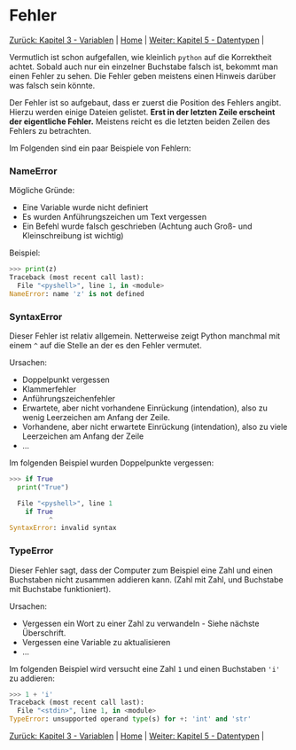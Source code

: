 # Fehler

[Zurück: Kapitel 3 - Variablen](Variablen.md) |  [Home](README.md) |  [Weiter: Kapitel 5 - Datentypen](Datentypen.md) | 

Vermutlich ist schon aufgefallen, wie kleinlich `python` auf die Korrektheit achtet. Sobald auch nur ein einzelner Buchstabe falsch ist, bekommt man einen Fehler zu sehen. Die Fehler geben meistens einen Hinweis darüber was falsch sein könnte.

Der Fehler ist so aufgebaut, dass er zuerst die Position des Fehlers angibt. Hierzu werden einige Dateien gelistet. **Erst in der letzten Zeile erscheint der eigentliche Fehler.** Meistens reicht es die letzten beiden Zeilen des Fehlers zu betrachten.

Im Folgenden sind ein paar Beispiele von Fehlern:

### NameError

Mögliche Gründe:

  * Eine Variable wurde nicht definiert
  * Es wurden Anführungszeichen um Text vergessen
  * Ein Befehl wurde falsch geschrieben (Achtung auch Groß- und Kleinschreibung
    ist wichtig)

Beispiel:

```python
>>> print(z)
Traceback (most recent call last):
  File "<pyshell>", line 1, in <module>
NameError: name 'z' is not defined
```

### SyntaxError
Dieser Fehler ist relativ allgemein. Netterweise zeigt Python manchmal mit einem `^` auf die Stelle an der es den Fehler vermutet.

Ursachen:

  * Doppelpunkt vergessen
  * Klammerfehler
  * Anführungszeichenfehler
  * Erwartete, aber nicht vorhandene Einrückung (intendation), also zu wenig Leerzeichen am Anfang der Zeile.
  * Vorhandene, aber nicht erwartete Einrückung (intendation), also zu viele Leerzeichen am Anfang der Zeile
  * ...

Im folgenden Beispiel wurden Doppelpunkte vergessen:

```python
>>> if True
  print("True")

  File "<pyshell>", line 1
    if True
          ^
SyntaxError: invalid syntax
```

### TypeError

Dieser Fehler sagt, dass der Computer zum Beispiel eine Zahl und einen Buchstaben nicht zusammen addieren kann. (Zahl mit Zahl, und Buchstabe mit Buchstabe funktioniert).

Ursachen:

  * Vergessen ein Wort zu einer Zahl zu verwandeln - Siehe nächste Überschrift.
  * Vergessen eine Variable zu aktualisieren
  * ...

Im folgenden Beispiel wird versucht eine Zahl `1` und einen Buchstaben `'i'` zu addieren:

```python
>>> 1 + 'i'
Traceback (most recent call last):
  File "<stdin>", line 1, in <module>
TypeError: unsupported operand type(s) for +: 'int' and 'str'
```

[Zurück: Kapitel 3 - Variablen](Variablen.md) |  [Home](README.md) |  [Weiter: Kapitel 5 - Datentypen](Datentypen.md) | 
